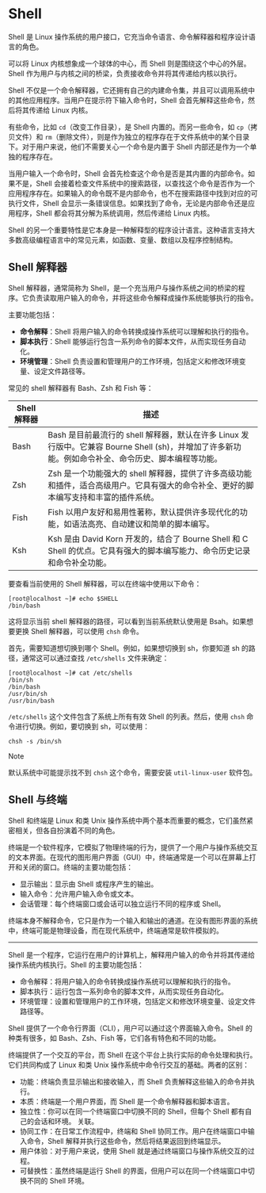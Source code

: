 # Shell

Shell 是 Linux 操作系统的用户接口，它充当命令语言、命令解释器和程序设计语言的角色。

可以将 Linux 内核想象成一个球体的中心，而 Shell 则是围绕这个中心的外层。Shell 作为用户与内核之间的桥梁，负责接收命令并将其传递给内核以执行。

Shell 不仅是一个命令解释器，它还拥有自己的内建命令集，并且可以调用系统中的其他应用程序。当用户在提示符下输入命令时，Shell 会首先解释这些命令，然后将其传递给 Linux 内核。

有些命令，比如 `cd`（改变工作目录），是 Shell 内置的。而另一些命令，如 `cp`（拷贝文件）和 `rm`（删除文件），则是作为独立的程序存在于文件系统中的某个目录下。对于用户来说，他们不需要关心一个命令是内置于 Shell 内部还是作为一个单独的程序存在。

当用户输入一个命令时，Shell 会首先检查这个命令是否是其内置的内部命令。如果不是，Shell 会接着检查文件系统中的搜索路径，以查找这个命令是否作为一个应用程序存在。如果输入的命令既不是内部命令，也不在搜索路径中找到对应的可执行文件，Shell 会显示一条错误信息。如果找到了命令，无论是内部命令还是应用程序，Shell 都会将其分解为系统调用，然后传递给 Linux 内核。

Shell 的另一个重要特性是它本身是一种解释型的程序设计语言。这种语言支持大多数高级编程语言中的常见元素，如函数、变量、数组以及程序控制结构。

## Shell 解释器

Shell 解释器，通常简称为 Shell，是一个充当用户与操作系统之间的桥梁的程序。它负责读取用户输入的命令，并将这些命令解释成操作系统能够执行的指令。

主要功能包括：

- **命令解释**：Shell 将用户输入的命令转换成操作系统可以理解和执行的指令。
- **脚本执行**：Shell 能够运行包含一系列命令的脚本文件，从而实现任务自动化。
- **环境管理**：Shell 负责设置和管理用户的工作环境，包括定义和修改环境变量、设定文件路径等。

常见的 shell 解释器有 Bash、Zsh 和 Fish 等：

| Shell 解释器 | 描述                                                                                                                                                |
| ----------- | --------------------------------------------------------------------------------------------------------------------------------------------------- |
| Bash        | Bash 是目前最流行的 shell 解释器，默认在许多 Linux 发行版中。它兼容 Bourne Shell (sh)，并增加了许多新功能。例如命令补全、命令历史、脚本编程等功能。 |
| Zsh         | Zsh 是一个功能强大的 shell 解释器，提供了许多高级功能和插件，适合高级用户。它具有强大的命令补全、更好的脚本编写支持和丰富的插件系统。               |
| Fish        | Fish 以用户友好和易用性著称，默认提供许多现代化的功能，如语法高亮、自动建议和简单的脚本编写。                                                       |
| Ksh         | Ksh 是由 David Korn 开发的，结合了 Bourne Shell 和 C Shell 的优点。它具有强大的脚本编写能力、命令历史记录和命令补全功能。                           |

要查看当前使用的 Shell 解释器，可以在终端中使用以下命令：

```shell
[root@localhost ~]# echo $SHELL
/bin/bash
```

这将显示当前 shell 解释器的路径，可以看到当前系统默认使用是 Bsah。如果想要更换 Shell 解释器，可以使用 `chsh` 命令。

首先，需要知道想切换到哪个 Shell。例如，如果想切换到 sh，你要知道 sh 的路径，通常这可以通过查找 `/etc/shells` 文件来确定：

```shell
[root@localhost ~]# cat /etc/shells 
/bin/sh
/bin/bash
/usr/bin/sh
/usr/bin/bash
```

`/etc/shells` 这个文件包含了系统上所有有效 Shell 的列表。然后，使用 `chsh` 命令进行切换。例如，要切换到 sh，可以使用：

```shell
chsh -s /bin/sh
```

> [!NOTE]
> 默认系统中可能提示找不到 `chsh` 这个命令，需要安装 `util-linux-user` 软件包。

## Shell 与终端

Shell 和终端是 Linux 和类 Unix 操作系统中两个基本而重要的概念，它们虽然紧密相关，但各自扮演着不同的角色。

终端是一个软件程序，它模拟了物理终端的行为，提供了一个用户与操作系统交互的文本界面。在现代的图形用户界面（GUI）中，终端通常是一个可以在屏幕上打开和关闭的窗口。终端的主要功能包括：

- 显示输出：显示由 Shell 或程序产生的输出。
- 输入命令：允许用户输入命令或文本。
- 会话管理：每个终端窗口或会话可以独立运行不同的程序或 Shell。

终端本身不解释命令，它只是作为一个输入和输出的通道。在没有图形界面的系统中，终端可能是物理设备，而在现代系统中，终端通常是软件模拟的。

---

Shell 是一个程序，它运行在用户的计算机上，解释用户输入的命令并将其传递给操作系统内核执行。Shell 的主要功能包括：

- 命令解释：将用户输入的命令转换成操作系统可以理解和执行的指令。
- 脚本执行：运行包含一系列命令的脚本文件，从而实现任务自动化。
- 环境管理：设置和管理用户的工作环境，包括定义和修改环境变量、设定文件路径等。

Shell 提供了一个命令行界面（CLI），用户可以通过这个界面输入命令。Shell 的种类有很多，如 Bash、Zsh、Fish 等，它们各有特色和不同的功能。

终端提供了一个交互的平台，而 Shell 在这个平台上执行实际的命令处理和执行。它们共同构成了 Linux 和类 Unix 操作系统中命令行交互的基础。两者的区别：

- 功能：终端负责显示输出和接收输入，而 Shell 负责解释这些输入的命令并执行。
- 本质：终端是一个用户界面，而 Shell 是一个命令解释器和脚本语言。
- 独立性：你可以在同一个终端窗口中切换不同的 Shell，但每个 Shell 都有自己的会话和环境。
关联。
- 协同工作：在日常工作流程中，终端和 Shell 协同工作。用户在终端窗口中输入命令，Shell 解释并执行这些命令，然后将结果返回到终端显示。
- 用户体验：对于用户来说，使用 Shell 就是通过终端窗口与操作系统交互的过程。
- 可替换性：虽然终端是运行 Shell 的界面，但用户可以在同一个终端窗口中切换不同的 Shell 环境。

